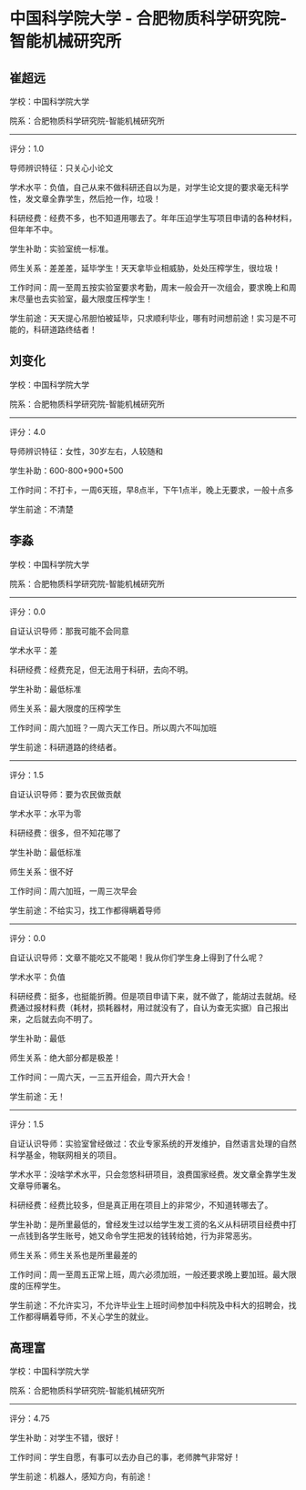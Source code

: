 # 中国科学院大学 - 合肥物质科学研究院-智能机械研究所

## 崔超远

学校：中国科学院大学

院系：合肥物质科学研究院-智能机械研究所

* * *

评分：1.0

导师辨识特征：只关心小论文

学术水平：负值，自己从来不做科研还自以为是，对学生论文提的要求毫无科学性，发文章全靠学生，然后抢一作，垃圾！

科研经费：经费不多，也不知道用哪去了。年年压迫学生写项目申请的各种材料，但年年不中。

学生补助：实验室统一标准。

师生关系：差差差，延毕学生！天天拿毕业相威胁，处处压榨学生，很垃圾！

工作时间：周一至周五按实验室要求考勤，周末一般会开一次组会，要求晚上和周末尽量也去实验室，最大限度压榨学生！

学生前途：天天提心吊胆怕被延毕，只求顺利毕业，哪有时间想前途！实习是不可能的，科研道路终结者！

## 刘变化

学校：中国科学院大学

院系：合肥物质科学研究院-智能机械研究所

* * *

评分：4.0

导师辨识特征：女性，30岁左右，人较随和

学生补助：600-800+900+500

工作时间：不打卡，一周6天班，早8点半，下午1点半，晚上无要求，一般十点多

学生前途：不清楚

## 李淼

学校：中国科学院大学

院系：合肥物质科学研究院-智能机械研究所

* * *

评分：0.0

自证认识导师：那我可能不会同意

学术水平：差

科研经费：经费充足，但无法用于科研，去向不明。

学生补助：最低标准

师生关系：最大限度的压榨学生

工作时间：周六加班？一周六天工作日。所以周六不叫加班

学生前途：科研道路的终结者。

* * *

评分：1.5

自证认识导师：要为农民做贡献

学术水平：水平为零

科研经费：很多，但不知花哪了

学生补助：最低标准

师生关系：很不好

工作时间：周六加班，一周三次早会

学生前途：不给实习，找工作都得瞒着导师

* * *

评分：0.0

自证认识导师：文章不能吃又不能喝！我从你们学生身上得到了什么呢？

学术水平：负值

科研经费：挺多，也挺能折腾。但是项目申请下来，就不做了，能胡过去就胡。经费通过报材料费（耗材，损耗器材，用过就没有了，自认为查无实据）自己报出来，之后就去向不明了。

学生补助：最低

师生关系：绝大部分都是极差！

工作时间：一周六天，一三五开组会，周六开大会！

学生前途：无！

* * *

评分：1.5

自证认识导师：实验室曾经做过：农业专家系统的开发维护，自然语言处理的自然科学基金，物联网相关的项目。

学术水平：没啥学术水平，只会忽悠科研项目，浪费国家经费。发文章全靠学生发文章导师署名。

科研经费：经费比较多，但是真正用在项目上的非常少，不知道转哪去了。

学生补助：是所里最低的，曾经发生过以给学生发工资的名义从科研项目经费中打一点钱到各学生账号，她又命令学生把发的钱转给她，行为非常恶劣。

师生关系：师生关系也是所里最差的

工作时间：周一至周五正常上班，周六必须加班，一般还要求晚上要加班。最大限度的压榨学生。

学生前途：不允许实习，不允许毕业生上班时间参加中科院及中科大的招聘会，找工作都得瞒着导师，不关心学生的就业。

## 高理富

学校：中国科学院大学

院系：合肥物质科学研究院-智能机械研究所

* * *

评分：4.75

学生补助：对学生不错，很好！

工作时间：学生自愿，有事可以去办自己的事，老师脾气非常好！

学生前途：机器人，感知方向，有前途！